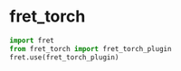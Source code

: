 # fret_torch

```py
import fret
from fret_torch import fret_torch_plugin
fret.use(fret_torch_plugin)
```
